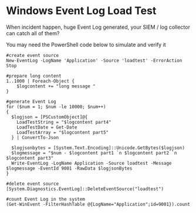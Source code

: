 # Windows Event Log Load Test

When incident happen, huge Event Log generated, your SIEM / log collector can catch all of them?

You may need the PowerShell code below to simulate and verify it

```
#create event source
New-EventLog -LogName 'Application' -Source 'loadtest' -ErrorAction Stop

#prepare long content
1..1000 | Foreach-Object {
	$logcontent += "long message "
}

#generate Event Log
for ($num = 1; $num -le 10000; $num++)
{
  $logjson = [PSCustomObject]@{
    LoadTestString = "$logcontent part4"
    LoadTestDate = Get-Date
    LoadTestArray = "$logcontent part5"
  } | ConvertTo-Json

  $logjsonbytes = [System.Text.Encoding]::Unicode.GetBytes($logjson)
  $logmessage = "$num - $logcontent part1 `n $logcontent part2 `n $logcontent part3"
  Write-EventLog -LogName Application -Source loadtest -Message $logmessage -EventId 9001 -RawData $logjsonBytes
}

#delete event source
[System.Diagnostics.EventLog]::DeleteEventSource("loadtest")
```

```
#count Event Log in the system
(Get-WinEvent -FilterHashTable @{LogName="Application";id=9001}).count
```


